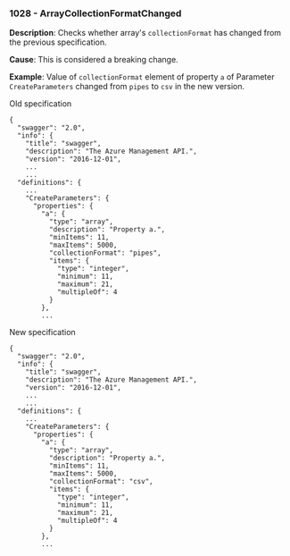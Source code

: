 ### 1028 - ArrayCollectionFormatChanged

**Description**: Checks whether array's `collectionFormat` has changed from the previous specification.

**Cause**: This is considered a breaking change.

**Example**: Value of `collectionFormat` element of property `a` of Parameter `CreateParameters` changed from `pipes` to `csv` in the new version.

Old specification
```json5
{
  "swagger": "2.0",
  "info": {
    "title": "swagger",
    "description": "The Azure Management API.",
    "version": "2016-12-01",
    ...
    ...
  "definitions": {
    ...
    "CreateParameters": {
      "properties": {
        "a": {
          "type": "array",
          "description": "Property a.",
          "minItems": 11,
          "maxItems": 5000,
          "collectionFormat": "pipes",
          "items": {
            "type": "integer",
            "minimum": 11,
            "maximum": 21,
            "multipleOf": 4
          }
        },
        ...  
```

New specification
```json5
{
  "swagger": "2.0",
  "info": {
    "title": "swagger",
    "description": "The Azure Management API.",
    "version": "2016-12-01",
    ...
    ...
  "definitions": {
    ...
    "CreateParameters": {
      "properties": {
        "a": {
          "type": "array",
          "description": "Property a.",
          "minItems": 11,
          "maxItems": 5000,
          "collectionFormat": "csv",
          "items": {
            "type": "integer",
            "minimum": 11,
            "maximum": 21,
            "multipleOf": 4
          }
        },
        ... 
```
